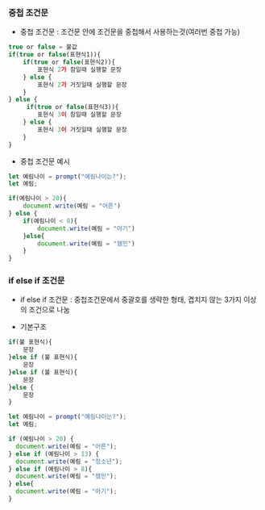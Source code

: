 ### 중첩 조건문

- 중첩 조건문 : 조건문 안에 조건문을 중첩해서 사용하는것(여러번 중첩 가능)

```js
true or false = 불값
if(true or false(표현식1)){
    if(true or false(표현식2)){
        표현식 2가 참일때 실행할 문장
    } else {
        표현식 2가 거짓일때 실행할 문장
    }
} else {
     if(true or false(표현식3)){
        표현식 3이 참일때 실행할 문장
    } else {
        표현식 3이 거짓일때 실행할 문장
    }
}
```

- 중첩 조건문 예시
```js
let 예림나이 = prompt("예림나이는?");
let 예림;

if(예림나이 > 20){
    document.write(예림 = "어른")
} else {
    if(예림나이 < 8){
        document.write(예림 = "아기")
    }else{
        document.write(예림 = "잼민")
    }
}
```


### if else if 조건문
- if else if 조건문 : 중첩조건문에서 중괄호를 생략한 형태, 겹치지 않는 3가지 이상의 조건으로 나눔

- 기본구조
```js
if(불 표현식){
    문장
}else if (불 표현식){
    문장
}else if (불 표현식){
    문장
}else {
    문장
}
```


```js
let 예림나이 = prompt("예림나이는?");
let 예림;

if (예림나이 > 20) {
  document.write(예림 = "어른");
} else if (예림나이 > 13) {
  document.write(예림 = "청소년");
} else if (예림나이 > 8){
  document.write(예림 = "잼민");
} else{
  document.write(예림 = "아기");
}
```
